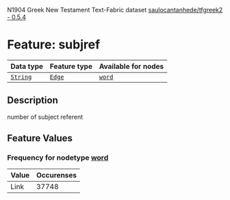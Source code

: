 N1904 Greek New Testament Text-Fabric dataset [saulocantanhede/tfgreek2 - 0.5.4](https://github.com/saulocantanhede/tfgreek2)
# Feature: subjref
Data type|Feature type|Available for nodes
---|---|---
[`String`](featurebydatatype.md#string)|[`Edge`](featurebytype.md#edge)| [`word`](featurebynodetype.md#word) 
## Description
number of subject referent
## Feature Values
### Frequency for nodetype [word](featurebynodetype.md#word)
Value|Occurenses
---|---
Link|37748
